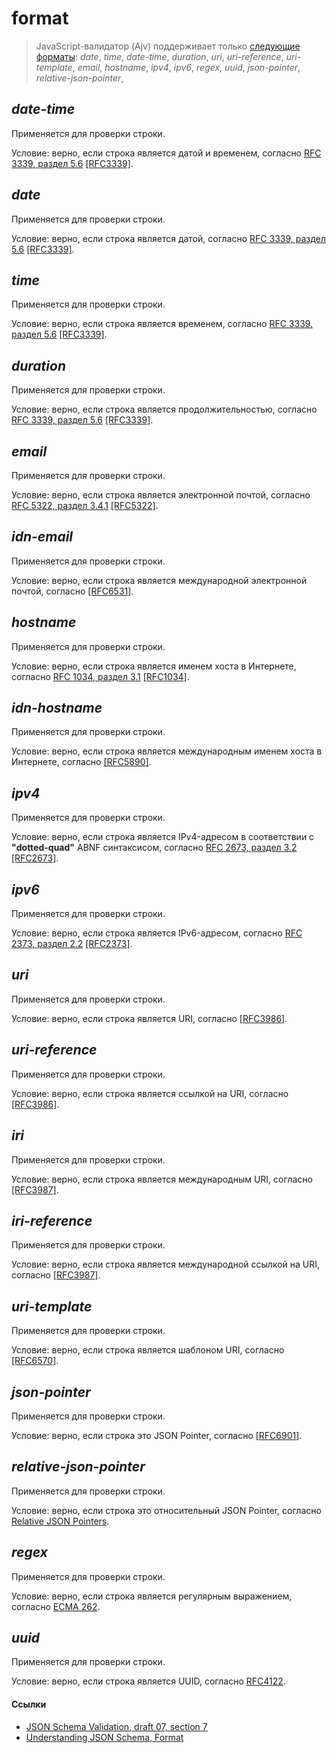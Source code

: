 # format

> JavaScript-валидатор (Ajv) поддерживает только [следующие форматы](https://github.com/ajv-validator/ajv-formats):
*date*, *time*, *date-time*, *duration*, *uri*, *uri-reference*, *uri-template*, *email*, *hostname*, *ipv4*, *ipv6*, *regex*, *uuid*, *json-pointer*, *relative-json-pointer*,

## *date-time*
Применяется для проверки строки.

Условие: верно, если строка является датой и временем, согласно [RFC 3339, раздел 5.6](https://tools.ietf.org/html/rfc3339#section-5.6) [[RFC3339]](https://tools.ietf.org/html/rfc3339).

## *date*
Применяется для проверки строки.

Условие: верно, если строка является датой, согласно [RFC 3339, раздел 5.6](https://tools.ietf.org/html/rfc3339#section-5.6) [[RFC3339]](https://tools.ietf.org/html/rfc3339).

## *time*
Применяется для проверки строки.

Условие: верно, если строка является временем, согласно [RFC 3339, раздел 5.6](https://tools.ietf.org/html/rfc3339#section-5.6) [[RFC3339]](https://tools.ietf.org/html/rfc3339).

## *duration*
Применяется для проверки строки.

Условие: верно, если строка является продолжительностью, согласно [RFC 3339, раздел 5.6](https://tools.ietf.org/html/rfc3339#section-5.6) [[RFC3339]](https://tools.ietf.org/html/rfc3339).

## *email*
Применяется для проверки строки.

Условие: верно, если строка является электронной почтой, согласно [RFC 5322, раздел 3.4.1](https://tools.ietf.org/html/rfc5322#section-3.4.1) [[RFC5322]](https://tools.ietf.org/html/rfc5322).

## *idn-email*
Применяется для проверки строки.

Условие: верно, если строка является международной электронной почтой, согласно [[RFC6531]](https://tools.ietf.org/html/rfc6531).

## *hostname*
Применяется для проверки строки.

Условие: верно, если строка является именем хоста в Интернете, согласно [RFC 1034, раздел 3.1](https://tools.ietf.org/html/rfc1034#section-3.1) [[RFC1034]](https://tools.ietf.org/html/rfc1034).

## *idn-hostname*
Применяется для проверки строки.

Условие: верно, если строка является международным именем хоста в Интернете, согласно [[RFC5890]](https://tools.ietf.org/html/rfc5890#section-2.3.2.3).

## *ipv4*
Применяется для проверки строки.

Условие: верно, если строка является IPv4-адресом в соответствии с **"dotted-quad"** ABNF синтаксисом, согласно [RFC 2673, раздел 3.2](https://tools.ietf.org/html/rfc2673#section-3.2) [[RFC2673]](https://tools.ietf.org/html/rfc2673).

## *ipv6*
Применяется для проверки строки.

Условие: верно, если строка является IPv6-адресом, согласно [RFC 2373, раздел 2.2](https://tools.ietf.org/html/rfc2373#section-2.2) [[RFC2373]](https://tools.ietf.org/html/rfc2373).

## *uri*
Применяется для проверки строки.

Условие: верно, если строка является URI, согласно [[RFC3986]](https://tools.ietf.org/html/rfc3986).

## *uri-reference*
Применяется для проверки строки.

Условие: верно, если строка является ссылкой на URI, согласно [[RFC3986]](https://tools.ietf.org/html/rfc3986#section-4.1).

## *iri*
Применяется для проверки строки.

Условие: верно, если строка является международным URI, согласно [[RFC3987]](https://tools.ietf.org/html/rfc3987).

## *iri-reference*
Применяется для проверки строки.

Условие: верно, если строка является международной ссылкой на URI, согласно [[RFC3987]](https://tools.ietf.org/html/rfc3987).

## *uri-template*
Применяется для проверки строки.

Условие: верно, если строка является шаблоном URI, согласно [[RFC6570]](https://tools.ietf.org/html/rfc6570).

## *json-pointer*
Применяется для проверки строки.

Условие: верно, если строка это JSON Pointer, согласно [[RFC6901]](https://tools.ietf.org/html/rfc6901).

## *relative-json-pointer*
Применяется для проверки строки.

Условие: верно, если строка это относительный JSON Pointer, согласно [Relative JSON Pointers](https://tools.ietf.org/html/draft-handrews-relative-json-pointer-01).

## *regex*
Применяется для проверки строки.

Условие: верно, если строка является регулярным выражением, согласно [ECMA 262](https://www.ecma-international.org/publications/files/ECMA-ST/Ecma-262.pdf).

## *uuid*
Применяется для проверки строки.

Условие: верно, если строка является UUID, согласно [RFC4122](https://tools.ietf.org/html/rfc4122).

#### Ссылки
- [JSON Schema Validation, draft 07, section 7](https://json-schema.org/draft-07/json-schema-validation.html#rfc.section.7)
- [Understanding JSON Schema, Format](https://json-schema.org/understanding-json-schema/reference/string.html#format)
